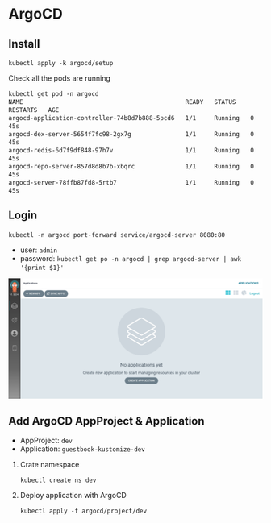 # ArgoCD

## Install

```
kubectl apply -k argocd/setup
```

Check all the pods are running

```
kubectl get pod -n argocd
NAME                                             READY   STATUS    RESTARTS   AGE
argocd-application-controller-74b8d7b888-5pcd6   1/1     Running   0          45s
argocd-dex-server-5654f7fc98-2gx7g               1/1     Running   0          45s
argocd-redis-6d7f9df848-97h7v                    1/1     Running   0          45s
argocd-repo-server-857d8d8b7b-xbqrc              1/1     Running   0          45s
argocd-server-78ffb87fd8-5rtb7                   1/1     Running   0          45s
```

## Login

```
kubectl -n argocd port-forward service/argocd-server 8080:80
```

- user: `admin`
- password: `kubectl get po -n argocd | grep argocd-server | awk '{print $1}'`

![](img/argocd.png)

## Add ArgoCD AppProject & Application

- AppProject: `dev`
- Application: `guestbook-kustomize-dev`

1. Crate namespace

    ```
    kubectl create ns dev
    ```

1. Deploy application with ArgoCD

    ```
    kubectl apply -f argocd/project/dev
    ```
